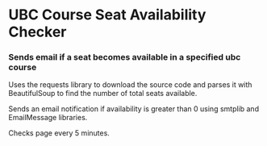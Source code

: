 # UBC Course Seat Availability Checker

### Sends email if a seat becomes available in a specified ubc course

Uses the requests library to download the source code and parses it with BeautifulSoup
to find the number of total seats available.

Sends an email notification if availability is greater than 0 using smtplib and EmailMessage 
libraries.

Checks page every 5 minutes.
